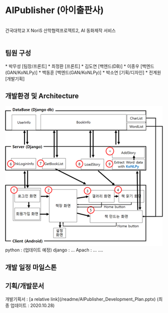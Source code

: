 # AIPublisher (아이출판사)
<br>건국대학교 X NoriS 산학협력프로젝트2, AI 동화제작 서비스
<br><br>
<h2>팀원 구성</h2>
* 박무성 [팀장/프론트]
* 최정환 [프론트]
* 김도연 [백엔드(DB)]
* 이종우 [백엔드(GAN/KoNLPy)]
* 백동훈 [백엔드(GAN/KoNLPy)]
* 박소연 [기획/디자인]
* 전계원 [개발기획]
<h2>개발환경 및 Architecture</h2>
<img src="/readme/archi.png" width=600/>
python : (업데이트 예정)
django : ...
Apach : ...
....
<h2>개발 일정 마일스톤</h2>

<h2>기획/개발문서</h2>
개발기획서 : [a relative link](/readme/AIPublisher_Development_Plan.pptx) (최종 업데이트 : 2020.10.28)
